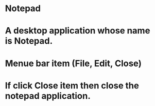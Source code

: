 # Notepad
# A desktop application whose name is Notepad. 
# Menue bar item (File, Edit, Close)
# If click Close item then close the notepad application.
